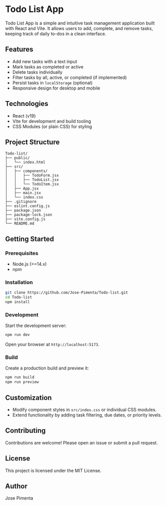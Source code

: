 # Todo List App

Todo List App is a simple and intuitive task management application built with React and Vite. It allows users to add, complete, and remove tasks, keeping track of daily to-dos in a clean interface.

## Features

- Add new tasks with a text input  
- Mark tasks as completed or active  
- Delete tasks individually  
- Filter tasks by all, active, or completed (if implemented)  
- Persist tasks in `localStorage` (optional)  
- Responsive design for desktop and mobile  

## Technologies

- React (v19)  
- Vite for development and build tooling  
- CSS Modules (or plain CSS) for styling  

## Project Structure

```
Todo-list/
├── public/
│   └── index.html
├── src/
│   ├── components/
│   │   ├── TodoForm.jsx
│   │   ├── TodoList.jsx
│   │   └── TodoItem.jsx
│   ├── App.jsx
│   ├── main.jsx
│   └── index.css
├── .gitignore
├── eslint.config.js
├── package.json
├── package-lock.json
├── vite.config.js
└── README.md
```

## Getting Started

### Prerequisites

- Node.js (>=14.x)  
- npm  

### Installation

```bash
git clone https://github.com/Jose-Pimenta/Todo-list.git
cd Todo-list
npm install
```

### Development

Start the development server:

```bash
npm run dev
```

Open your browser at `http://localhost:5173`.

### Build

Create a production build and preview it:

```bash
npm run build
npm run preview
```

## Customization

- Modify component styles in `src/index.css` or individual CSS modules.  
- Extend functionality by adding task filtering, due dates, or priority levels.  

## Contributing

Contributions are welcome! Please open an issue or submit a pull request.

## License

This project is licensed under the MIT License.

## Author

Jose Pimenta
